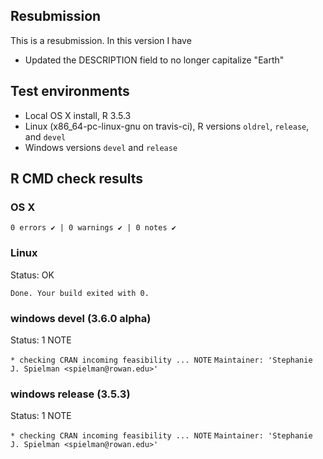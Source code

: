 ## Resubmission
This is a resubmission. In this version I have 

* Updated the DESCRIPTION field to no longer capitalize "Earth"

## Test environments
* Local OS X install, R 3.5.3
* Linux (x86_64-pc-linux-gnu on travis-ci), R versions `oldrel`, `release`, and `devel`
* Windows versions `devel` and `release` 

## R CMD check results 

### OS X

`0 errors ✔ | 0 warnings ✔ | 0 notes ✔`


### Linux 

Status: OK

`Done. Your build exited with 0.`

### windows devel (3.6.0 alpha)

Status: 1 NOTE


`* checking CRAN incoming feasibility ... NOTE`
`Maintainer: 'Stephanie J. Spielman <spielman@rowan.edu>'`

### windows release (3.5.3)

Status: 1 NOTE


`* checking CRAN incoming feasibility ... NOTE`
`Maintainer: 'Stephanie J. Spielman <spielman@rowan.edu>'`


